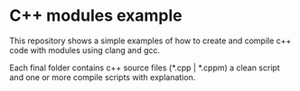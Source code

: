 # C++ modules example
This repository shows a simple examples of how to create and compile c++ code
with modules using clang and gcc.

Each final folder contains c++ source files (*.cpp | *.cppm) a clean script
and one or more compile scripts with explanation.
